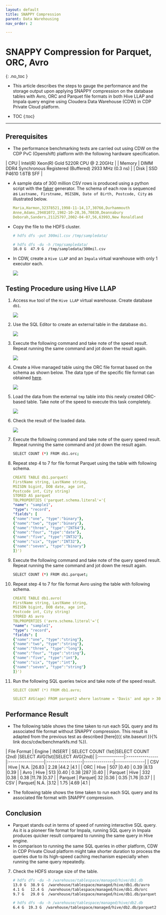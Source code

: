 ```yaml
---
layout: default
title: SNAPPY Compression
parent: Data Warehousing
nav_order: 2

---
```

# SNAPPY Compression for Parquet, ORC, Avro
{: .no_toc }

- This article describes the steps to gauge the performance and the storage output upon applying SNAPPY compression on the database tables with Avro, ORC and Parquet file formats in both Hive LLAP and Impala query engine using Cloudera Data Warehouse (CDW) in CDP Private Cloud platform.

- TOC
{:toc}

---


## Prerequisites

- The performance benchmarking tests are carried out using CDW on the CDP PvC (Openshift) platform with the following hardware specification.

| CPU          | Intel(R) Xeon(R) Gold 5220R CPU @ 2.20GHz | 
| Memory  | DIMM DDR4 Synchronous Registered (Buffered) 2933 MHz (0.3 ns) | 
| Disk | SSD P4610 1.6TB SFF    | 


- A sample data of 300 million CSV rows is produced using a python script with the [faker](https://faker.readthedocs.io/en/master/) generator. The schema of each row is sequenced as `Lastname, Firstname, MSISDN, Date of Birth, Postcode, City` as illustrated below.

    ```yaml
    Maria,Harmon,32378521,1998-11-14,17,30766,Durhammouth
    Anne,Adams,29481072,1982-10-28,36,70830,Deannabury
    Deborah,Sanders,21125797,2002-04-07,56,63993,New Ronaldland
    ```

- Copy the file to the HDFS cluster.

    ```bash
    # hdfs dfs -put 300mil.csv /tmp/sampledata/
    
    # hdfs dfs -du -h /tmp/sampledata/
    16.0 G  47.9 G  /tmp/sampledata/300mil.csv    
    ```

- In CDW, create a `Hive LLAP` and an `Impala` virtual warehouse with only 1 executor each.

    ![](../../assets/images/cdw/cdwfs1.png)

## Testing Procedure using Hive LLAP

1. Access `Hue` tool of the `Hive LLAP` virtual warehouse. Create database `db1`.

    ![](../../assets/images/cdw/cdwfs2.png)    
 
2. Use the SQL Editor to create an external table in the database `db1`.
 
    ![](../../assets/images/cdw/cdwfs3.png)       

3. Execute the following command and take note of the speed result. Repeat running the same command and jot down the result again.
    
    ![](../../assets/images/cdw/cdwfs4.png)
    
4. Create a Hive managed table using the ORC file format based on the schema as shown below. The data type of the specific file format can obtained [here](https://docs.cloudera.com/cdp-private-cloud-base/7.1.7/impala-reference/topics/impala-file-formats.html).
    
    ![](../../assets/images/cdw/cdwfs5.png)

5. Load the data from the external `tmp` table into this newly created ORC-based table. Take note of the speed to execute this task completely.

    ![](../../assets/images/cdw/cdwfs6.png)
    
6. Check the result of the loaded data.    

    ![](../../assets/images/cdw/cdwfs7.png)
    

7. Execute the following command and take note of the query speed result. Repeat running the same command and jot down the result again.

    ```bash
    SELECT COUNT (*) FROM db1.orc;   
    ```    
    
8. Repeat step 4 to 7 for file format Parquet using the table with following schema.

    ```yaml
    CREATE TABLE db1.parquet(
    FirstName string, LastName string,    
    MSISDN bigint, DOB date, age int,
    Postcode int, City string)
    STORED AS parquet
    TBLPROPERTIES ('parquet.schema.literal'='{
    "name": "sample1",
    "type": "record",
    "fields": [
    {"name":"one", "type":"binary"},
    {"name":"two", "type":"binary"},
    {"name":"three", "type":"INT64"},
    {"name":"four", "type":"date"},
    {"name":"five", "type":"INT32"},
    {"name":"six", "type":"INT32"},
    {"name":"seven", "type":"binary"}
    ]}')
    ```

9. Execute the following command and take note of the query speed result. Repeat running the same command and jot down the result again.

    ```bash
    SELECT COUNT (*) FROM db1.parquet;   
    ```    

10. Repeat step 4 to 7 for file format Avro using the table with following schema.

    ```yaml
    CREATE TABLE db1.avro(
    FirstName string, LastName string,    
    MSISDN bigint, DOB date, age int,
    Postcode int, City string)
    STORED AS avro
    TBLPROPERTIES ('avro.schema.literal'='{
    "name": "sample1",
    "type": "record",
    "fields": [
    {"name":"one", "type":"string"},
    {"name":"two", "type":"string"},
    {"name":"three", "type":"long"},
    {"name":"four", "type":"string"},
    {"name":"five", "type":"int"},
    {"name":"six", "type":"int"},
    {"name":"seven", "type":"string"}
    ]}')
    ```    

11. Run the following SQL queries twice and take note of the speed result.

    ```yaml
    SELECT COUNT (*) FROM db1.avro;
    ```    

    ```yaml
    SELECT AVG(age) FROM parquet2 where lastname = 'Davis' and age > 30 and age < 40;
    ``` 
    
    
## Performance Result

- The following table shows the time taken to run each SQL query and its associated file format without SNAPPY compression. This result is adapted from the previous test as described [here]({{ site.baseurl }}{% link docs/cdw/benchmarkfs.md %}).


| File Format  | Engine | INSERT | SELECT COUNT (1st)|SELECT COUNT (2nd) |SELECT AVG(1st)|SELECT AVG(2nd)|
|:-------------|:----------------|:------------------|:------------------|---------------|---------------|
| CSV          | Hive   | N.A.   |26.83              | 2.28              |44.2           |4.1            |
| ORC          | Hive   | 507    |0.40               | 0.39              |8.13           |0.39           | 
| Avro         | Hive   | 513    |0.40               | 0.38              |287            |0.40           |
| Parquet      | Hive   | 332    |0.38               | 0.38              |11.78          |0.37           |
| Parquet      | Parquet| 32     |0.36               | 0.35              |1.76           |0.37           |
| CSV          | Parquet| N.A.   |3.12               | 1.75              |4.69           |4.1            |


- The following table shows the time taken to run each SQL query and its associated file format with SNAPPY compression.



## Conclusion

- Parquet stands out in terms of speed of running interactive SQL query. As it is a pioneer file format for Impala, running SQL query in Impala produces quicker result compared to running the same query in Hive engine.
- In comparison to running the same SQL queries in other platform, CDW in CDP Private Cloud platform might take shorter duration to process the queries due to its high-speed caching mechanism especially when running the same query repeatedly.



7. Check the HDFS storage size of the table.

    ```bash
    # hdfs dfs -du -h /warehouse/tablespace/managed/hive/db1.db
    13.0 G  38.9 G  /warehouse/tablespace/managed/hive/db1.db/avro
    4.1 G   12.4 G  /warehouse/tablespace/managed/hive/db1.db/orc
    9.7 G   29.0 G  /warehouse/tablespace/managed/hive/db1.db/parquet 
    ```   
    
    ```bash
    # hdfs dfs -du -h /warehouse/tablespace/managed/hive/db2.db
    6.4 G  19.3 G  /warehouse/tablespace/managed/hive/db2.db/parquet2
    ```    
